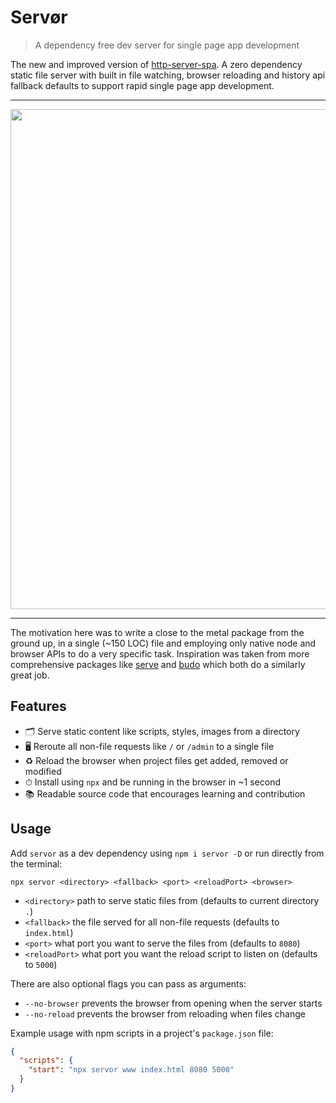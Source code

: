 # Servør

> A dependency free dev server for single page app development

The new and improved version of [http-server-spa](https://npmjs.com/http-server-spa). A zero dependency static file server with built in file watching, browser reloading and history api fallback defaults to support rapid single page app development.

<hr>

<img src="https://user-images.githubusercontent.com/1457604/48194482-bf061a00-e37f-11e8-98d3-90d97e639c4e.gif" width="800">

<hr>

The motivation here was to write a close to the metal package from the ground up, in a single (~150 LOC) file and employing only native node and browser APIs to do a very specific task. Inspiration was taken from more comprehensive packages like [serve](https://github.com/zeit/serve) and [budo](https://github.com/mattdesl/budo) which both do a similarly great job.

## Features

- 🗂 Serve static content like scripts, styles, images from a directory
- 🖥 Reroute all non-file requests like `/` or `/admin` to a single file
- ♻️ Reload the browser when project files get added, removed or modified
- ⏱ Install using `npx` and be running in the browser in ~1 second
- 📚 Readable source code that encourages learning and contribution

## Usage

Add `servor` as a dev dependency using `npm i servor -D` or run directly from the terminal:

```
npx servor <directory> <fallback> <port> <reloadPort> <browser>
```

- `<directory>` path to serve static files from (defaults to current directory `.`)
- `<fallback>` the file served for all non-file requests (defaults to `index.html`)
- `<port>` what port you want to serve the files from (defaults to `8080`)
- `<reloadPort>` what port you want the reload script to listen on (defaults to `5000`)

There are also optional flags you can pass as arguments:

- `--no-browser` prevents the browser from opening when the server starts
- `--no-reload` prevents the browser from reloading when files change

Example usage with npm scripts in a project's `package.json` file:

```json
{
  "scripts": {
    "start": "npx servor www index.html 8080 5000"
  }
}
```
